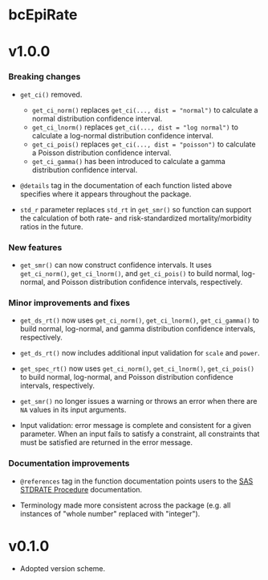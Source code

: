 # bcEpiRate

# v1.0.0

### Breaking changes

-   `get_ci()` removed.

    -   `get_ci_norm()` replaces `get_ci(..., dist = "normal")` to calculate a normal distribution confidence interval.
    -   `get_ci_lnorm()` replaces `get_ci(..., dist = "log normal")` to calculate a log-normal distribution confidence interval.
    -   `get_ci_pois()` replaces `get_ci(..., dist = "poisson")` to calculate a Poisson distribution confidence interval.
    -   `get_ci_gamma()` has been introduced to calculate a gamma distribution confidence interval.

-   `@details` tag in the documentation of each function listed above specifies where it appears throughout the package.

-   `std_r` parameter replaces `std_rt` in `get_smr()` so function can support the calculation of both rate- and risk-standardized mortality/morbidity ratios in the future.

### New features

-   `get_smr()` can now construct confidence intervals. It uses `get_ci_norm()`, `get_ci_lnorm()`, and `get_ci_pois()` to build normal, log-normal, and Poisson distribution confidence intervals, respectively.

### Minor improvements and fixes

-   `get_ds_rt()` now uses `get_ci_norm()`, `get_ci_lnorm()`, `get_ci_gamma()` to build normal, log-normal, and gamma distribution confidence intervals, respectively.

-   `get_ds_rt()` now includes additional input validation for `scale` and `power`.

-   `get_spec_rt()` now uses `get_ci_norm()`, `get_ci_lnorm()`, `get_ci_pois()` to build normal, log-normal, and Poisson distribution confidence intervals, respectively.

-   `get_smr()` no longer issues a warning or throws an error when there are `NA` values in its input arguments.

-   Input validation: error message is complete and consistent for a given parameter. When an input fails to satisfy a constraint, all constraints that must be satisfied are returned in the error message.

### Documentation improvements

-   `@references` tag in the function documentation points users to the [SAS STDRATE Procedure](http://documentation.sas.com/doc/en/pgmsascdc/9.4_3.4/statug/statug_stdrate_details.htm) documentation.

-   Terminology made more consistent across the package (e.g. all instances of "whole number" replaced with "integer").

# v0.1.0

-   Adopted version scheme.
